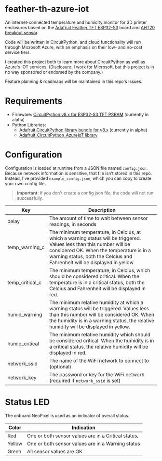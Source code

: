 # feather-th-azure-iot
 An internet-connected temperature and humidity monitor for 3D printer enclosures based on the [Adafruit Feather TFT ESP32-S3](https://www.adafruit.com/product/5483) board and [AHT20 breakout sensor](https://www.adafruit.com/product/4566). 
 
 Code will be written in CircuitPython, and cloud functionality will run through Microsoft Azure, with an emphasis on their low- and no-cost service tiers.

I created this project both to learn more about CircuitPython as well as Azure's IOT services. (Disclosure: I work for Microsoft, but this project is in no way sponsored or endorsed by the company.)

Feature planning & roadmaps will be maintained in this repo's Issues.

# Requirements

* Firmware: [CircuitPython v8.x for ESP32-S3 TFT PSRAM](https://circuitpython.org/board/adafruit_feather_esp32s3_tft/) (currently in alpha)
* Python Libraries:
    * [Adafruit CircuitPython library bundle for v8.x](https://circuitpython.org/libraries) (currently in alpha)
    * [Adafruit_CircuitPython_AzureIoT library](https://docs.circuitpython.org/projects/azureiot/en/latest/)

# Configuration

Configuration is loaded at runtime from a JSON file named `config.json`. Because network information is sensitive, that file isn't stored in this repo. Instead, I've provided `example_config.json`, which you can copy to create your own config file. 

> **Important:** If you don't create a config.json file, the code will not run successfully.

|Key|Description|
|--------|-----------|
|delay|The amount of time to wait between sensor readings, in seconds|
|temp_warning_c|The minimum temperature, in Celcius, at which a warning status will be triggered. Values less than this number will be considered OK. When the temperature is in a warning status, both the Celcius and Fahrenheit will be displayed in yellow.|
|temp_critical_c|The minimum temperature, in Celcius, which should be considered critical. When the temperature is in a critical status, both the Celcius and Fahrenheit will be displayed in red.|
|humid_warning|The minimum relative humidity at which a warning status will be triggered. Values less than this number will be considered OK. When the humidity is in a warning status, the relative humidity will be displayed in yellow.|
|humid_critical|The minimum relative humidity which should be considered critical. When the humidity is in a critical status, the relative humidity will be displayed in red.|
|network_ssid|The name of the WiFi network to connect to (optional)|
|network_key|The password or key for the WiFi network (required if `network_ssid` is set)|

# Status LED

The onboard NeoPixel is used as an indicator of overall status.

|Color|Indication|
|-----|----------|
|Red|One or both sensor values are in a Critical status.|
|Yellow|One or both sensor values are in a Warning status|
|Green|All sensor values are OK|
